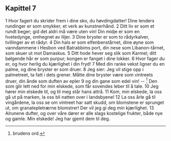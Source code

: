 ## Kapittel 7

1 Hvor fagert du skrider frem i dine sko, du høvdingdatter! Dine lenders rundinger er som smykker, et verk av kunstnerhånd. 
2 Ditt liv er som et rundt beger; gid det aldri må være uten vin! Din midje er som en hvetedynge, omhegnet av liljer. 
3 Dine bryster er som to rådyrkalver, tvillinger av et rådyr. 
4 Din hals er som elfenbenstårnet, dine øyne som vanndammene i Hesbon ved Batrabbims port, din nese som Libanon-tårnet, som skuer ut mot Damaskus. 
5 Ditt hode hever seg slik som Karmel; ditt bølgende hår er som purpur; kongen er fanget i dine lokker. 
6 Hvor fager du er, og hvor herlig du kjærlighet i din fryd! 
7 Med din ranke vekst ligner du en palme, og dine bryster er som druer. 
8 Jeg sier: Jeg vil stige opp i palmetreet, ta fatt i dets grener. Måtte dine bryster være som vintreets druer, din ånde som duften av epler 
9 og din gane som edel vin! -- [^1] Den som glir lett ned for min elskede, som får sovendes leber til å tale. 
10 Jeg hører min elskede til, og til meg står hans attrå. 
11 Kom, min elskede, la oss gå ut på marken, la oss bli natten over i landsbyene! 
12 La oss årle gå til vingårdene, la oss se om vintreet har satt skudd, om blomstene er sprunget ut, om granatepletrærne blomstrer! Der vil jeg gi deg min kjærlighet. 
13 Alrunene dufter, og over våre dører er alle slags kostelige frukter, både nye og gamle. Min elskede! Jeg har gjemt dem til deg.

[^1]: brudens ord.